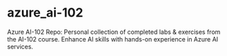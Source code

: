 # azure_ai-102
Azure AI-102 Repo: Personal collection of completed labs &amp; exercises from the AI-102 course. Enhance AI skills with hands-on experience in Azure AI services.
